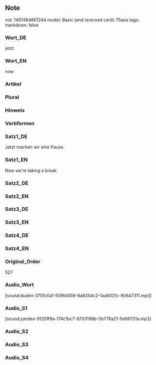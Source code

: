 ## Note
nid: 1497484861244
model: Basic (and reversed card)-75aea
tags: 
markdown: false

### Wort_DE
jetzt

### Wort_EN
now

### Artikel


### Plural


### Hinweis


### Verbformen


### Satz1_DE
Jetzt machen wir eine Pause.

### Satz1_EN
Now we're taking a break.

### Satz2_DE


### Satz2_EN


### Satz3_DE


### Satz3_EN


### Satz4_DE


### Satz4_EN


### Original_Order
527

### Audio_Wort
[sound:duden-3701c0a1-50f6d058-8a8354c2-1aa6021c-90647311.mp3]

### Audio_S1
[sound:yandex-9120ff9a-174c1bc7-8703198b-5b776a21-5e66731a.mp3]

### Audio_S2


### Audio_S3


### Audio_S4

